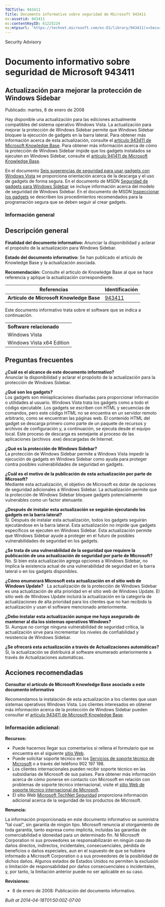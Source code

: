 ```yaml
---
TOCTitle: 943411
Title: Documento informativo sobre seguridad de Microsoft 943411
ms:assetid: 943411
ms:contentKeyID: 61225224
ms:mtpsurl: 'https://technet.microsoft.com/es-ES/library/943411(v=Security.10)'
---
```


Security Advisory

Documento informativo sobre seguridad de Microsoft 943411
=========================================================

Actualización para mejorar la protección de Windows Sidebar
-----------------------------------------------------------

Publicado: martes, 8 de enero de 2008

Hay disponible una actualización para las ediciones actualmente compatibles del sistema operativo Windows Vista. La actualización para mejorar la protección de Windows Sidebar permite que Windows Sidebar bloquee la ejecución de gadgets en la barra lateral. Para obtener más información acerca de esta actualización, consulte el [artículo 943411 de Microsoft Knowledge Base](http://support.microsoft.com/kb/943411). Para obtener más información acerca de cómo la protección de Windows Sidebar impide que los gadgets instalados se ejecuten en Windows Sidebar, consulte el [artículo 941411 de Microsoft Knowledge Base](http://support.microsoft.com/kb/941411).

En el documento [Seis sugerencias de seguridad para usar gadgets con Windows Vista](http://www.microsoft.com/spain/athome/security/default.mspxyourself/downloads/gadgets.mspx) se proporciona orientación acerca de la descarga y el uso de gadgets de forma segura. En el documento de MSDN [Seguridad de gadgets para Windows Sidebar](http://msdn2.microsoft.com/en-us/library/bb508510.aspx) se incluye información acerca del modelo de seguridad de Windows Sidebar. En el documento de MSDN [Inspeccionar los gadgets](http://msdn2.microsoft.com/en-us/library/bb498012.aspx) se describen los procedimientos recomendados para la programación segura que se deben seguir al crear gadgets.

### Información general

Descripción general
-------------------

**Finalidad del documento informativo:** Anunciar la disponibilidad y aclarar el propósito de la actualización para Windows Sidebar.

**Estado del documento informativo:** Se han publicado el artículo de Knowledge Base y la actualización asociada.

**Recomendación:** Consulte el artículo de Knowledge Base al que se hace referencia y aplique la actualización correspondiente.

| Referencias                              | Identificación                                   |
|------------------------------------------|--------------------------------------------------|
| **Artículo de Microsoft Knowledge Base** | [943411](http://support.microsoft.com/kb/943411) |

Este documento informativo trata sobre el software que se indica a continuación.

|                           |
|---------------------------|
| **Software relacionado**  |
| Windows Vista             |
| Windows Vista x64 Edition |

Preguntas frecuentes
--------------------

**¿Cuál es el alcance de este documento informativo?**  
Anunciar la disponibilidad y aclarar el propósito de la actualización para la protección de Windows Sidebar.

**¿Qué son los gadgets?**  
Los gadgets son miniaplicaciones diseñadas para proporcionar información o utilidades al usuario. Windows Vista trata los gadgets como a todo el código ejecutable. Los gadgets se escriben con HTML y secuencias de comandos, pero este código HTML no se encuentra en un servidor remoto arbitrario, como se encuentran las páginas web. El contenido HTML del gadget se descarga primero como parte de un paquete de recursos y archivos de configuración y, a continuación, se ejecuta desde el equipo local. Este proceso de descarga es semejante al proceso de las aplicaciones (archivos .exe) descargadas de Internet.

**¿Qué es la protección de Windows Sidebar?**  
La protección de Windows Sidebar permite a Windows Vista impedir la ejecución de gadgets en Windows Sidebar como ayuda para proteger contra posibles vulnerabilidades de seguridad en gadgets.

**¿Cuál es el motivo de la publicación de esta actualización por parte de Microsoft?**  
Mediante esta actualización, el objetivo de Microsoft es dotar de opciones de seguridad adicionales a Windows Sidebar. La actualización permite que la protección de Windows Sidebar bloquee gadgets potencialmente vulnerables como un factor atenuante.

**¿Después de instalar esta actualización se seguirán ejecutando los gadgets en la barra lateral?**  
Sí. Después de instalar esta actualización, todos los gadgets seguirán ejecutándose en la barra lateral. Esta actualización no impide que gadgets específicos se ejecuten en Windows Sidebar. Esta actualización permite que Windows Sidebar ayude a proteger en el futuro de posibles vulnerabilidades de seguridad en los gadgets.

**¿Se trata de una vulnerabilidad de la seguridad que requiere la publicación de una actualización de seguridad por parte de Microsoft?**  
No. Si bien esta actualización agrega opciones a Windows Sidebar, no implica la existencia actual de una vulnerabilidad de seguridad en la barra lateral o en los gadgets disponibles.

**¿Cómo enumerará Microsoft esta actualización en el sitio web de Windows Update?**  
La actualización de la protección de Windows Sidebar es una actualización de alta prioridad en el sitio web de Windows Update. El sitio web de Windows Update incluirá la actualización en la categoría de actualizaciones de alta prioridad para los clientes que no han recibido la actualización y usan el software mencionado anteriormente.

**¿Debo instalar esta actualización aunque me haya asegurado de mantener al día los sistemas operativos Windows?**  
Sí. Aunque no corrige ninguna vulnerabilidad de seguridad crítica, la actualización sirve para incrementar los niveles de confiabilidad y resistencia de Windows Sidebar.

**¿Se ofrecerá esta actualización a través de Actualizaciones automáticas?**  
Sí, la actualización se distribuirá al software enumerado anteriormente a través de Actualizaciones automáticas.

Acciones recomendadas
---------------------

**Consultar el artículo de Microsoft Knowledge Base asociado a este documento informativo**

Recomendamos la instalación de esta actualización a los clientes que usan sistemas operativos Windows Vista. Los clientes interesados en obtener más información acerca de la protección de Windows Sidebar pueden consultar el [artículo 943411 de Microsoft Knowledge Base](http://support.microsoft.com/kb/943411).

### Información adicional:

**Recursos:**

-   Puede hacernos llegar sus comentarios si rellena el formulario que se encuentra en el siguiente [sitio Web](https://support.microsoft.com/common/survey.aspx?scid=sw;en;1257&amp;showpage=1&amp;ws=technet&amp;sd=tech).
-   Puede solicitar soporte técnico en los [Servicios de soporte técnico de Microsoft](http://support.microsoft.com/default.aspx?scid=fh;es-es;incidentsubmit) o a través del teléfono 902 197 198.
-   Los clientes internacionales pueden recibir soporte técnico en las subsidiarias de Microsoft de sus países. Para obtener más información acerca de cómo ponerse en contacto con Microsoft en relación con problemas de soporte técnico internacional, visite el [sitio Web de soporte técnico internacional de Microsoft](http://go.microsoft.com/fwlink/?linkid=21155).
-   El sitio Web [Microsoft TechNet Seguridad](http://www.microsoft.com/spain/technet/security/default.mspx) proporciona información adicional acerca de la seguridad de los productos de Microsoft.

**Renuncia:**

La información proporcionada en este documento informativo se suministra "tal cual", sin garantía de ningún tipo. Microsoft renuncia al otorgamiento de toda garantía, tanto expresa como implícita, incluidas las garantías de comerciabilidad e idoneidad para un determinado fin. Ni Microsoft Corporation ni sus proveedores se responsabilizarán en ningún caso de daños directos, indirectos, incidentales, consecuenciales, pérdida de beneficios o daños especiales, aun en el supuesto de que se hubiera informado a Microsoft Corporation o a sus proveedores de la posibilidad de dichos daños. Algunos estados de Estados Unidos no permiten la exclusión o limitación de responsabilidad por daños consecuenciales o incidentales, y, por tanto, la limitación anterior puede no ser aplicable en su caso.

**Revisiones:**

-   8 de enero de 2008: Publicación del documento informativo.

*Built at 2014-04-18T01:50:00Z-07:00*
